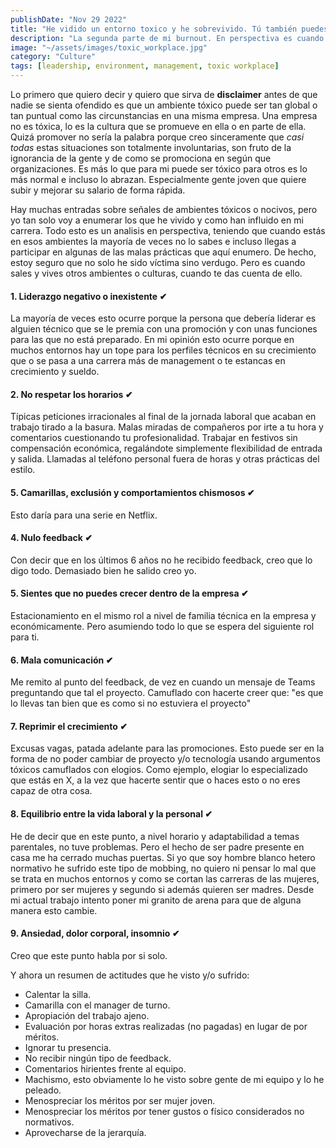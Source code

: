 ```yaml
---
publishDate: "Nov 29 2022"
title: "He vidido un entorno toxico y he sobrevivido. Tú también puedes."
description: "La segunda parte de mi burnout. En perspectiva es cuando ves la toxicidad de algunas conductas o situaciones que se consideraban normales en entornos laborales que he vivido."
image: "~/assets/images/toxic_workplace.jpg"
category: "Culture"
tags: [leadership, environment, management, toxic workplace]
---
```



Lo primero que quiero decir y quiero que sirva de **disclaimer** antes de que nadie se sienta ofendido es que un ambiente tóxico 
puede ser tan global o tan puntual como las circunstancias en una misma empresa. Una empresa no es tóxica, lo es la cultura que se promueve en ella o en parte de ella. Quizá promover
no sería la palabra porque creo sinceramente que *casi todas* estas situaciones son totalmente involuntarias, son fruto de la ignorancia de la gente y de como se promociona
en según que organizaciones. Es más lo que para mi puede ser tóxico para otros es lo más normal e incluso lo abrazan. Especialmente gente joven que quiere subir y mejorar
su salario de forma rápida.

Hay muchas entradas sobre señales de ambientes tóxicos o nocivos, pero yo tan solo voy a enumerar los que he vivido y como han influido en mi carrera. Todo esto es un analisis en perspectiva, teniendo que cuando estás en esos ambientes la mayoría de veces no lo sabes e incluso llegas a participar en algunas de las malas prácticas que aquí enumero. De hecho, estoy seguro que no solo he sido víctima sino verdugo. Pero es cuando sales y vives otros ambientes o culturas, cuando te das cuenta de ello.

#### 1. Liderazgo negativo o inexistente ✔ 

La mayoría de veces esto ocurre porque la persona que debería liderar es alguien técnico que se le premia con una promoción y con unas funciones para las que no está preparado. En mi opinión esto ocurre porque en muchos entornos hay un tope para los perfiles técnicos en su crecimiento que o se pasa a una carrera más de management o te estancas en crecimiento y sueldo.

#### 2. No respetar los horarios ✔ 

Típicas peticiones irracionales al final de la jornada laboral que acaban en trabajo tirado a la basura. Malas miradas de compañeros por irte a tu hora y comentarios cuestionando tu profesionalidad. Trabajar en festivos sin compensación económica, regalándote simplemente flexibilidad de entrada y salida. Llamadas al teléfono personal fuera de horas y otras prácticas del estilo. 

#### 5. Camarillas, exclusión y comportamientos chismosos ✔ 

Esto daría para una serie en Netflix.

#### 4. Nulo feedback ✔ 

Con decir que en los últimos 6 años no he recibido feedback, creo que lo digo todo. Demasiado bien he salido creo yo.

#### 5. Sientes que no puedes crecer dentro de la empresa ✔ 

Estacionamiento en el mismo rol a nivel de familia técnica en la empresa y económicamente. Pero asumiendo todo lo que se espera del siguiente rol para ti.

#### 6. Mala comunicación ✔ 

Me remito al punto del feedback, de vez en cuando un mensaje de Teams preguntando que tal el proyecto. Camuflado con hacerte creer que: "es que lo llevas tan bien que es como si no estuviera el proyecto"

#### 7. Reprimir el crecimiento ✔ 

Excusas vagas, patada adelante para las promociones. Esto puede ser en la forma de no poder cambiar de proyecto y/o tecnología usando argumentos tóxicos camuflados con elogios. Como ejemplo, elogiar lo especializado que estás en X, a la vez que hacerte sentir que o haces esto o no eres capaz de otra cosa.

#### 8. Equilibrio entre la vida laboral y la personal ✔ 

He de decir que en este punto, a nivel horario y adaptabilidad a temas parentales, no tuve problemas. Pero el hecho de ser padre presente en casa me ha cerrado muchas puertas. Si yo que soy hombre blanco hetero normativo he sufrido este tipo de mobbing, no quiero ni pensar lo mal que se trata en muchos entornos y como se cortan las carreras de las mujeres, primero por ser mujeres y segundo si además quieren ser madres. Desde mi actual trabajo intento poner mi granito de arena para que de alguna manera esto cambie.

#### 9. Ansiedad, dolor corporal, insomnio ✔ 

Creo que este punto habla por si solo.

Y ahora un resumen de actitudes que he visto y/o sufrido: 

- Calentar la silla.
- Camarilla con el manager de turno.
- Apropiación del trabajo ajeno.
- Evaluación por horas extras realizadas (no pagadas) en lugar de por méritos.
- Ignorar tu presencia.
- No recibir ningún tipo de feedback.
- Comentarios hirientes frente al equipo.
- Machismo, esto obviamente lo he visto sobre gente de mi equipo y lo he peleado.
- Menospreciar los méritos por ser mujer joven.
- Menospreciar los méritos por tener gustos o físico considerados no normativos.
- Aprovecharse de la jerarquía.
